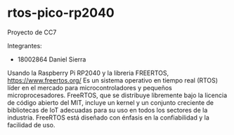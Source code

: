 # rtos-pico-rp2040


Proyecto de CC7

Integrantes:


- 18002864 Daniel Sierra


Usando la Raspberry Pi RP2040 y la libreria FREERTOS, https://www.freertos.org/  Es un sistema operativo en tiempo real (RTOS) líder en el mercado para microcontroladores y pequeños microprocesadores. FreeRTOS, que se distribuye libremente bajo la licencia de código abierto del MIT, incluye un kernel y un conjunto creciente de bibliotecas de IoT adecuadas para su uso en todos los sectores de la industria. FreeRTOS está diseñado con énfasis en la confiabilidad y la facilidad de uso.
